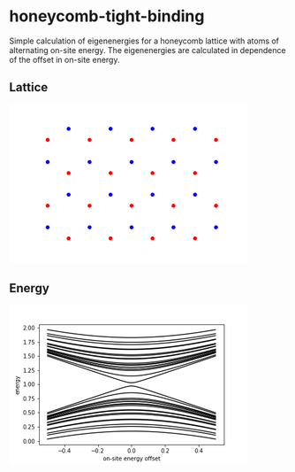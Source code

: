 # honeycomb-tight-binding
 Simple calculation of eigenenergies for a honeycomb lattice with atoms of alternating on-site energy. The eigenenergies are calculated in dependence of the offset in on-site energy. 

## Lattice
 ![alt text](https://raw.githubusercontent.com/Widdi97/honeycomb-tight-binding/main/lattice.png?raw=true)
 
## Energy
 ![alt text](https://raw.githubusercontent.com/Widdi97/honeycomb-tight-binding/main/energy.png?raw=true)
